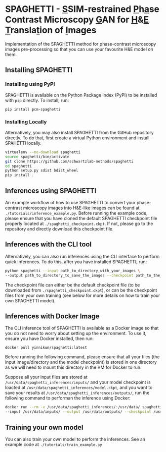 # SPAGHETTI - <ins>S</ins>SIM-restrained <ins>P</ins>h<ins>a</ins>se Contrast Microscopy <ins>G</ins>AN for <ins>H</ins>&<ins>E</ins> <ins>T</ins>ransla<ins>t</ins>ion of <ins>I</ins>mages
Implementation of the SPAGHETTI method for phase-contrast microscopy images pre-processing so that you can use your favourite H&E model on them.

## Installing SPAGHETTI

### Installing using PyPI

SPAGHETTI is available on the Python Package Index (PyPI) to be installed with `pip` directly. To install, run:

``pip install pcm-spaghetti``

### Installing Locally

Alternatively, you may also install SPAGHETTI from the GitHub repository directly. To do that, first create a virtual Python environment and install SPAHETTI locally.

```bash
virtualenv --no-download spaghetti
source spaghetti/bin/activate 
git clone https://github.com/schwartzlab-methods/spaghetti
cd spaghetti
python setup.py sdist bdist_wheel
pip install .
```

## Inferences using SPAGHETTI

An example workflow of how to use SPAGHETTI to convert your phase-contrast microscopy images into H&E-like images can be found at `./tutorials/inference_example.py`. Before running the example code, please ensure that you have cloned the default SPAGHETTI checkpoint file properly located at `./spaghetti_checkpoint.ckpt`. If not, please go to the repository and directly download this checkpoint file.

## Inferences with the CLI tool

Alternatively, you can also run inferences using the CLI interface to perform quick inferences. To do this, after you have installed SPAGHETTI, run:

```bash
python spaghetti --input path_to_directory_with_your_images \
--output path_to_directory_to_save_the_images --checkpoint path_to_the_checkpoint_file
```

The checkpoint file can either be the default checkpoint file (to be downloaded from `./spaghetti_checkpoint.ckpt`), or can be the checkpoint files from your own training (see below for more details on how to train your own SPAGHETTI model).

## Inferences with Docker Image

The CLI inference tool of SPAGHETTI is available as a Docker image so that you do not need to worry about setting up the environment. To use it, ensure you have Docker installed, then run:

``docker pull yinnikun/spaghetti:latest``

Before running the following command, please ensure that all your files (the input image/directory and the model checkpoint) is stored in one directory as we will need to mount this directory in the VM for Docker to run.

Suppose all your input files are stored at `/usr/data/spaghetti_inferences/inputs/` and your model checkpoint is loacted at `/usr/data/spaghetti_inferences/model.ckpt`, and you want to save your results at `/usr/data/spaghetti_inferences/outputs/`, run the following command to performan the inference using Docker:

```bash
docker run --rm -v /usr/data/spaghetti_inferences/:/usr/data/ spaghetti \
--input /usr/data/inputs/ --output /usr/data/outputs/ --checkpoint /usr/data/model.ckpt
```

## Training your own model
You can also train your own model to perform the inferences. See an example code at `./tutorials/train_example.py`






